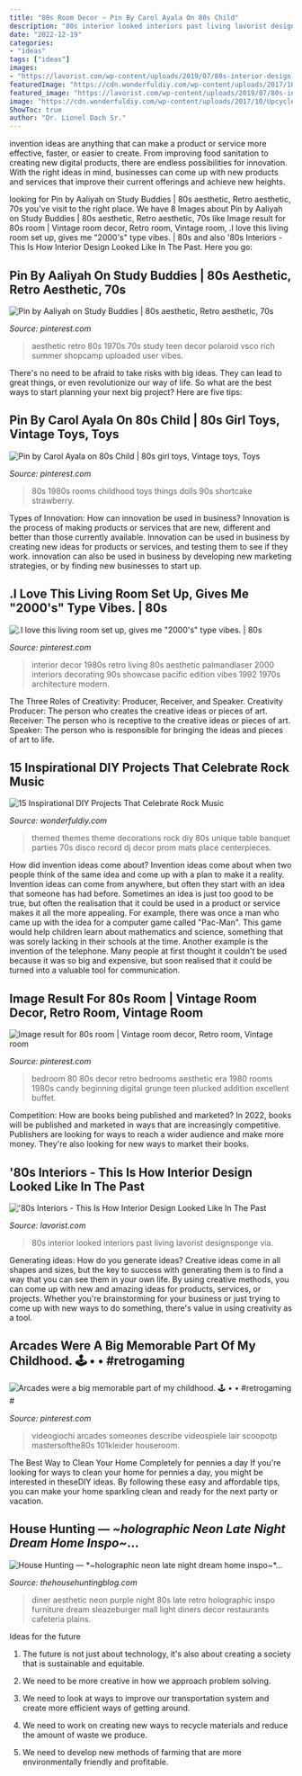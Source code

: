 ```yaml
---
title: "80s Room Decor ~ Pin By Carol Ayala On 80s Child"
description: "80s interior looked interiors past living lavorist designsponge via"
date: "2022-12-19"
categories:
- "ideas"
tags: ["ideas"]
images:
- "https://lavorist.com/wp-content/uploads/2019/07/80s-interior-design-living-room-space-home-decor-colour-neon-lights-pink-blue-15.jpg"
featuredImage: "https://cdn.wonderfuldiy.com/wp-content/uploads/2017/10/Upcycled-record-place-mats.jpg"
featured_image: "https://lavorist.com/wp-content/uploads/2019/07/80s-interior-design-living-room-space-home-decor-colour-neon-lights-pink-blue-15.jpg"
image: "https://cdn.wonderfuldiy.com/wp-content/uploads/2017/10/Upcycled-record-place-mats.jpg"
ShowToc: true
author: "Dr. Lionel Dach Sr."
---
```



invention ideas are anything that can make a product or service more effective, faster, or easier to create. From improving food sanitation to creating new digital products, there are endless possibilities for innovation. With the right ideas in mind, businesses can come up with new products and services that improve their current offerings and achieve new heights.

	

		
looking for Pin by Aaliyah on Study Buddies | 80s aesthetic, Retro aesthetic, 70s you've visit to the right place. We have 8 Images about Pin by Aaliyah on Study Buddies | 80s aesthetic, Retro aesthetic, 70s like Image result for 80s room | Vintage room decor, Retro room, Vintage room, .I love this living room set up, gives me &quot;2000&#039;s&quot; type vibes. | 80s and also &#039;80s Interiors - This Is How Interior Design Looked Like In The Past. Here you go:
		
    
## Pin By Aaliyah On Study Buddies | 80s Aesthetic, Retro Aesthetic, 70s

<img loading=lazy src="https://i.pinimg.com/736x/2d/85/b2/2d85b275b7e37d09e9e49aad494b0df3.jpg" onerror="this.onerror=null;this.src='https://tse1.mm.bing.net/th?id=OIP.pKcXvct9Jcv4AmllIHA4-QHaLK&amp;pid=15.1';" alt="Pin by Aaliyah on Study Buddies | 80s aesthetic, Retro aesthetic, 70s">

_Source: pinterest.com_

>aesthetic retro 80s 1970s 70s study teen decor polaroid vsco rich summer shopcamp uploaded user vibes. 

	

There's no need to be afraid to take risks with big ideas. They can lead to great things, or even revolutionize our way of life. So what are the best ways to start planning your next big project? Here are five tips:

    
## Pin By Carol Ayala On 80s Child | 80s Girl Toys, Vintage Toys, Toys

<img loading=lazy src="https://i.pinimg.com/736x/f5/26/f9/f526f9210c43148ce19b4ef6caa391d6--girl-rooms-girl-things.jpg" onerror="this.onerror=null;this.src='https://tse1.mm.bing.net/th?id=OIP.YUg49QS_RYL2q3PtmxUSKADIEs&amp;pid=15.1';" alt="Pin by Carol Ayala on 80s Child | 80s girl toys, Vintage toys, Toys">

_Source: pinterest.com_

>80s 1980s rooms childhood toys things dolls 90s shortcake strawberry. 

	

Types of Innovation: How can innovation be used in business?
Innovation is the process of making products or services that are new, different and better than those currently available. Innovation can be used in business by creating new ideas for products or services, and testing them to see if they work. innovation can also be used in business by developing new marketing strategies, or by finding new businesses to start up.

    
## .I Love This Living Room Set Up, Gives Me &quot;2000&#039;s&quot; Type Vibes. | 80s

<img loading=lazy src="https://i.pinimg.com/736x/59/71/f4/5971f42f6fc0503b0638f4c4d60ca3fa--s-aesthetic-boho-decor.jpg" onerror="this.onerror=null;this.src='https://tse4.mm.bing.net/th?id=OIP.AMUpS6aKBXERbrkrJioR-QHaGt&amp;pid=15.1';" alt=".I love this living room set up, gives me &quot;2000&#039;s&quot; type vibes. | 80s">

_Source: pinterest.com_

>interior decor 1980s retro living 80s aesthetic palmandlaser 2000 interiors decorating 90s showcase pacific edition vibes 1992 1970s architecture modern. 

	

The Three Roles of Creativity: Producer, Receiver, and Speaker.
Creativity Producer: The person who creates the creative ideas or pieces of art.
Receiver: The person who is receptive to the creative ideas or pieces of art. 
Speaker: The person who is responsible for bringing the ideas and pieces of art to life.

    
## 15 Inspirational DIY Projects That Celebrate Rock Music

<img loading=lazy src="https://cdn.wonderfuldiy.com/wp-content/uploads/2017/10/Upcycled-record-place-mats.jpg" onerror="this.onerror=null;this.src='https://tse1.mm.bing.net/th?id=OIP.X6OSb4C62AyVXpHymZM6QwHaE8&amp;pid=15.1';" alt="15 Inspirational DIY Projects That Celebrate Rock Music">

_Source: wonderfuldiy.com_

>themed themes theme decorations rock diy 80s unique table banquet parties 70s disco record dj decor prom mats place centerpieces. 

	

How did invention ideas come about?
Invention ideas come about when two people think of the same idea and come up with a plan to make it a reality. Invention ideas can come from anywhere, but often they start with an idea that someone has had before. Sometimes an idea is just too good to be true, but often the realisation that it could be used in a product or service makes it all the more appealing. For example, there was once a man who came up with the idea for a computer game called "Pac-Man". This game would help children learn about mathematics and science, something that was sorely lacking in their schools at the time. Another example is the invention of the telephone. Many people at first thought it couldn't be used because it was so big and expensive, but soon realised that it could be turned into a valuable tool for communication.

    
## Image Result For 80s Room | Vintage Room Decor, Retro Room, Vintage Room

<img loading=lazy src="https://i.pinimg.com/736x/05/88/64/0588645e858cc1cdb8f5700ce083512a.jpg" onerror="this.onerror=null;this.src='https://tse4.mm.bing.net/th?id=OIP.eRl3GgcD6vw-iOh1xGHq-gHaJ4&amp;pid=15.1';" alt="Image result for 80s room | Vintage room decor, Retro room, Vintage room">

_Source: pinterest.com_

>bedroom 80 80s decor retro bedrooms aesthetic era 1980 rooms 1980s candy beginning digital grunge teen plucked addition excellent buffet. 

	

Competition: How are books being published and marketed?
In 2022, books will be published and marketed in ways that are increasingly competitive. Publishers are looking for ways to reach a wider audience and make more money. They're also looking for new ways to market their books.

    
## &#039;80s Interiors - This Is How Interior Design Looked Like In The Past

<img loading=lazy src="https://lavorist.com/wp-content/uploads/2019/07/80s-interior-design-living-room-space-home-decor-colour-neon-lights-pink-blue-15.jpg" onerror="this.onerror=null;this.src='https://tse1.mm.bing.net/th?id=OIP.R0pgGdEJh_UozEj2kkeEsAHaJl&amp;pid=15.1';" alt="&#039;80s Interiors - This Is How Interior Design Looked Like In The Past">

_Source: lavorist.com_

>80s interior looked interiors past living lavorist designsponge via. 

	

Generating ideas: How do you generate ideas?
Creative ideas come in all shapes and sizes, but the key to success with generating them is to find a way that you can see them in your own life. By using creative methods, you can come up with new and amazing ideas for products, services, or projects. Whether you're brainstorming for your business or just trying to come up with new ways to do something, there's value in using creativity as a tool.

    
## Arcades Were A Big Memorable Part Of My Childhood. 🕹 • • #retrogaming #

<img loading=lazy src="https://i.pinimg.com/736x/aa/06/c2/aa06c22aa5c351ca3c50f5803cf3e745.jpg" onerror="this.onerror=null;this.src='https://tse2.mm.bing.net/th?id=OIP.7MOf4BdBZbYRz3n6D0UIxgHaI1&amp;pid=15.1';" alt="Arcades were a big memorable part of my childhood. 🕹 • • #retrogaming #">

_Source: pinterest.com_

>videogiochi arcades someones describe videospiele lair scoopotp mastersofthe80s 101kleider houseroom. 

	

The Best Way to Clean Your Home Completely for pennies a day
If you're looking for ways to clean your home for pennies a day, you might be interested in theseDIY ideas. By following these easy and affordable tips, you can make your home sparkling clean and ready for the next party or vacation.

    
## House Hunting — *~holographic Neon Late Night Dream Home Inspo~*...

<img loading=lazy src="http://78.media.tumblr.com/cfcd46b76a2c3bfa794fb6154019aa73/tumblr_oqncjvs1WI1tdcgqjo5_1280.jpg" onerror="this.onerror=null;this.src='https://tse3.mm.bing.net/th?id=OIP.j021Fnau9TtSb10Dqq2hggHaJ3&amp;pid=15.1';" alt="House Hunting — *~holographic neon late night dream home inspo~*...">

_Source: thehousehuntingblog.com_

>diner aesthetic neon purple night 80s late retro holographic inspo furniture dream sleazeburger mall light diners decor restaurants cafeteria plains. 

	

Ideas for the future
1. The future is not just about technology, it's also about creating a society that is sustainable and equitable.
2. We need to be more creative in how we approach problem solving.

3. We need to look at ways to improve our transportation system and create more efficient ways of getting around.

4. We need to work on creating new ways to recycle materials and reduce the amount of waste we produce.

5. We need to develop new methods of farming that are more environmentally friendly and profitable.

